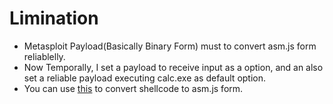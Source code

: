 # Limination 

 - Metasploit Payload(Basically Binary Form) must to convert asm.js form reliablelly.
 - Now Temporally, I set a payload to receive input as a option, and an also set a reliable payload executing calc.exe as default option.
 - You  can use [this](https://github.com/rh0dev/shellcode2asmjs) to convert shellcode to asm.js form.
